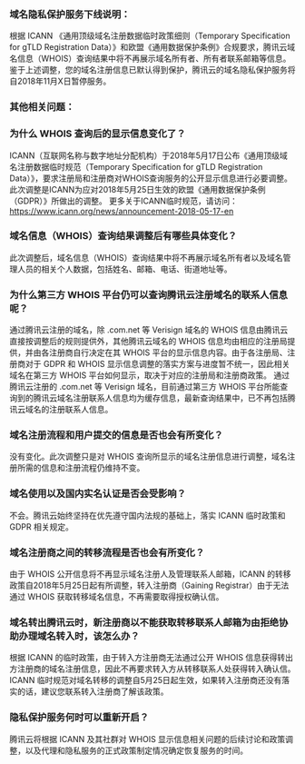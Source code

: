### 域名隐私保护服务下线说明：
根据 ICANN 《通用顶级域名注册数据临时政策细则（Temporary Specification for gTLD Registration Data）》和欧盟《通用数据保护条例》合规要求，腾讯云域名信息（WHOIS）查询结果中将不再展示域名所有者、所有者联系邮箱等信息。鉴于上述调整，您的域名注册信息已默认得到保护，腾讯云的域名隐私保护服务将自2018年11月X日暂停服务。

### 其他相关问题：

### 为什么 WHOIS 查询后的显示信息变化了？
ICANN（互联网名称与数字地址分配机构）于2018年5月17日公布《通用顶级域名注册数据临时规范（Temporary Specification for gTLD Registration Data）》，要求注册局和注册商对WHOIS查询服务的公开显示信息进行必要调整。此次调整是ICANN为应对2018年5月25日生效的欧盟《通用数据保护条例（GDPR）》所做出的调整。
更多关于ICANN临时规范，请访问：https://www.icann.org/news/announcement-2018-05-17-en

### 域名信息（WHOIS）查询结果调整后有哪些具体变化？
此次调整后，域名信息（WHOIS）查询结果中将不再展示域名所有者以及域名管理人员的相关个人数据，包括姓名、邮箱、电话、街道地址等。

### 为什么第三方 WHOIS 平台仍可以查询腾讯云注册域名的联系人信息呢？
通过腾讯云注册的域名，除 .com.net 等 Verisign 域名的 WHOIS 信息由腾讯云直接按调整后的规则提供外，其他腾讯云域名的 WHOIS 信息均由相应的注册局提供，并由各注册商自行决定在其 WHOIS 平台的显示信息内容。由于各注册局、注册商对于 GDPR 和 WHOIS 显示信息调整的落实方案与进度暂不统一，因此相关域名在第三方 WHOIS 平台如何显示，取决于对应的注册局和注册商政策。
通过腾讯云注册的 .com.net 等 Verisign 域名，目前通过第三方 WHOIS 平台所能查询到的腾讯云域名注册联系人信息均为缓存信息，最新查询结果中，已不再包括腾讯云域名的注册联系人信息。

### 域名注册流程和用户提交的信息是否也会有所变化？
没有变化。此次调整只是对 WHOIS 查询所显示的域名注册信息进行调整，域名注册所需的信息和注册流程仍维持不变。

### 域名使用以及国内实名认证是否会受影响？
不会。腾讯云始终坚持在优先遵守国内法规的基础上，落实 ICANN 临时政策和 GDPR 相关规定。

### 域名注册商之间的转移流程是否也会有所变化？
由于 WHOIS 公开信息将不再显示域名注册人及管理联系人邮箱，ICANN 的转移政策自2018年5月25日起有所调整，转入注册商（Gaining Registrar）由于无法通过 WHOIS 获取转移域名信息，不再需要取得授权确认信。

### 域名转出腾讯云时，新注册商以不能获取转移联系人邮箱为由拒绝协助办理域名转入时，该怎么办？
根据 ICANN 的临时政策，由于转入方注册商无法通过公开 WHOIS 信息获得转出方注册商的域名注册信息，因此不再要求转入方从转移联系人处获得转入确认信。ICANN 临时规范对域名转移的调整自5月25日起生效，如果转入注册商还没有落实的话，建议您联系转入注册商了解该政策。

### 隐私保护服务何时可以重新开启？
腾讯云将根据 ICANN 及其社群对 WHOIS 显示信息相关问题的后续讨论和政策调整，以及代理和隐私服务的正式政策制定情况确定恢复服务的时间。






